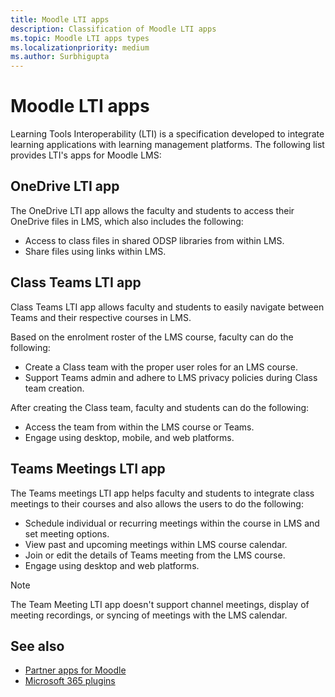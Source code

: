 ```yaml
---
title: Moodle LTI apps
description: Classification of Moodle LTI apps
ms.topic: Moodle LTI apps types
ms.localizationpriority: medium
ms.author: Surbhigupta
---
```


# Moodle LTI apps

Learning Tools Interoperability (LTI) is a specification developed to integrate learning applications with learning management platforms. The following list provides LTI's apps for Moodle LMS:

## OneDrive LTI app

The OneDrive LTI app allows the faculty and students to access their OneDrive files in LMS, which also includes the following:

* Access to class files in shared ODSP libraries from within LMS.
* Share files using links within LMS.

## Class Teams LTI app

Class Teams LTI app allows faculty and students to easily navigate between Teams and their respective courses in LMS.

Based on the enrolment roster of the LMS course, faculty can do the following:

* Create a Class team with the proper user roles for an LMS course.
* Support Teams admin and adhere to LMS privacy policies during Class team creation.

After creating the Class team, faculty and students can do the following:

* Access the team from within the LMS course or Teams.
* Engage using desktop, mobile, and web platforms.

## Teams Meetings LTI app

The Teams meetings LTI app helps faculty and students to integrate class meetings to their courses and also allows the users to do the following:

* Schedule individual or recurring meetings within the course in LMS and set meeting options.
* View past and upcoming meetings within LMS course calendar.
* Join or edit the details of Teams meeting from the LMS course.
* Engage using desktop and web platforms.

> [!NOTE]
> The Team Meeting LTI app doesn't support channel meetings, display of meeting recordings, or syncing of meetings with the LMS calendar.

## See also

* [Partner apps for Moodle](partner-apps-for-moodle.md)
* [Microsoft 365 plugins](m365-plugins/m365-plugins-overview.md)
